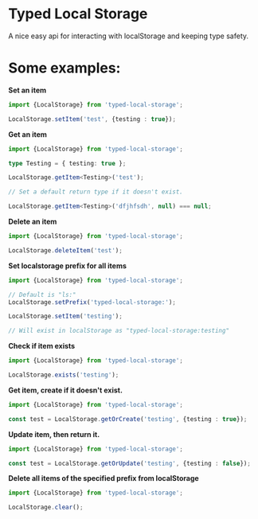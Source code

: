 # Typed Local Storage

A nice easy api for interacting with localStorage and keeping type safety.

# Some examples:

**Set an item**

```ts
import {LocalStorage} from 'typed-local-storage';

LocalStorage.setItem('test', {testing : true});
```

**Get an item**

```ts
import {LocalStorage} from 'typed-local-storage';

type Testing = { testing: true };

LocalStorage.getItem<Testing>('test');

// Set a default return type if it doesn't exist.

LocalStorage.getItem<Testing>('dfjhfsdh', null) === null;
```

**Delete an item**

```ts
import {LocalStorage} from 'typed-local-storage';

LocalStorage.deleteItem('test');
```

**Set localstorage prefix for all items**

```ts
import {LocalStorage} from 'typed-local-storage';

// Default is "ls:"
LocalStorage.setPrefix('typed-local-storage:');

LocalStorage.setItem('testing');

// Will exist in localStorage as "typed-local-storage:testing"
```

**Check if item exists**

```ts
import {LocalStorage} from 'typed-local-storage';

LocalStorage.exists('testing');
```

**Get item, create if it doesn't exist.**

```ts
import {LocalStorage} from 'typed-local-storage';

const test = LocalStorage.getOrCreate('testing', {testing : true});
```

**Update item, then return it.**

```ts
import {LocalStorage} from 'typed-local-storage';

const test = LocalStorage.getOrUpdate('testing', {testing : false});
```

**Delete all items of the specified prefix from localStorage**

```ts
import {LocalStorage} from 'typed-local-storage';

LocalStorage.clear();
```
